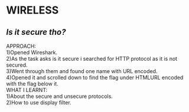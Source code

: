 # **WIRELESS**
## *Is it secure tho?*
APPROACH: <br/>
1)Opened Wireshark.<br/>
2)As the task asks is it secure i searched for HTTP protocol as it is not secured.<br/>
3)Went through them and found one name with URL encoded.<br/>
4)Opened it and scrolled down to find the flag under HTMLURL encoded with the flag below it.<br/>
WHAT I LEARNT:  <br/>
1)About the secure and unsecure protocols.<br/>
2)How to use display filter.
